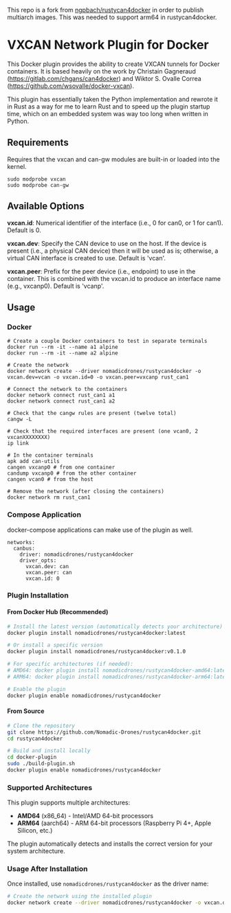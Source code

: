 This repo is a fork from [ngpbach/rustycan4docker](https://github.com/ngpbach/rustycan4docker) in order to publish multiarch images. This was needed to support arm64 in rustycan4docker.

# VXCAN Network Plugin for Docker

This Docker plugin provides the ability to create VXCAN tunnels for Docker containers. It is based heavily on the work by Christain Gagneraud (https://gitlab.com/chgans/can4docker) and Wiktor S. Ovalle Correa (https://github.com/wsovalle/docker-vxcan).

This plugin has essentially taken the Python implementation and rewrote it in Rust as a way for me to learn Rust and to speed up the plugin startup time, which on an embedded system was way too long when written in Python.

## Requirements

Requires that the vxcan and can-gw modules are built-in or loaded into the kernel.
```
sudo modprobe vxcan
sudo modprobe can-gw
```

## Available Options
**vxcan.id**: Numerical identifier of the interface (i.e., 0 for can0, or 1 for can1). Default is 0.

**vxcan.dev**: Specify the CAN device to use on the host. If the device is present (i.e., a physical CAN device) then it will be used as is; otherwise, a virtual CAN interface is created to use. Default is 'vcan'.

**vxcan.peer**: Prefix for the peer device (i.e., endpoint) to use in the container. This is combined with the vxcan.id to produce an interface name (e.g., vxcanp0). Default is 'vcanp'.

## Usage

### Docker
```
# Create a couple Docker containers to test in separate terminals
docker run --rm -it --name a1 alpine
docker run --rm -it --name a2 alpine

# Create the network
docker network create --driver nomadicdrones/rustycan4docker -o vxcan.dev=vcan -o vxcan.id=0 -o vxcan.peer=vxcanp rust_can1

# Connect the network to the containers
docker network connect rust_can1 a1
docker network connect rust_can1 a2

# Check that the cangw rules are present (twelve total)
cangw -L

# Check that the required interfaces are present (one vcan0, 2 vxcanXXXXXXXX)
ip link

# In the container terminals
apk add can-utils
cangen vxcanp0 # from one container
candump vxcanp0 # from the other container
cangen vcan0 # from the host

# Remove the network (after closing the containers)
docker network rm rust_can1
```

### Compose Application
docker-compose applications can make use of the plugin as well.
```
networks:
  canbus:
    driver: nomadicdrones/rustycan4docker
    driver_opts:
      vxcan.dev: can
      vxcan.peer: can
      vxcan.id: 0
```

### Plugin Installation

#### From Docker Hub (Recommended)
```bash
# Install the latest version (automatically detects your architecture)
docker plugin install nomadicdrones/rustycan4docker:latest

# Or install a specific version
docker plugin install nomadicdrones/rustycan4docker:v0.1.0

# For specific architectures (if needed):
# AMD64: docker plugin install nomadicdrones/rustycan4docker-amd64:latest
# ARM64: docker plugin install nomadicdrones/rustycan4docker-arm64:latest

# Enable the plugin
docker plugin enable nomadicdrones/rustycan4docker
```

#### From Source
```bash
# Clone the repository
git clone https://github.com/Nomadic-Drones/rustycan4docker.git
cd rustycan4docker

# Build and install locally
cd docker-plugin
sudo ./build-plugin.sh
docker plugin enable nomadicdrones/rustycan4docker
```

### Supported Architectures

This plugin supports multiple architectures:
- **AMD64** (x86_64) - Intel/AMD 64-bit processors
- **ARM64** (aarch64) - ARM 64-bit processors (Raspberry Pi 4+, Apple Silicon, etc.)

The plugin automatically detects and installs the correct version for your system architecture.

### Usage After Installation

Once installed, use `nomadicdrones/rustycan4docker` as the driver name:

```bash
# Create the network using the installed plugin
docker network create --driver nomadicdrones/rustycan4docker -o vxcan.dev=vcan -o vxcan.id=0 -o vxcan.peer=vxcanp rust_can1
```
